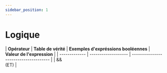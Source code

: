 ```yaml
---
sidebar_position: 1
---
```


# Logique

| **Opérateur** | **Table de vérité** | **Exemples d'expréssions booléennes** | **Valeur de l'expression** |
| ------------- | ------------------- | ------------------------------------- |
| && <br/> (ET) | 